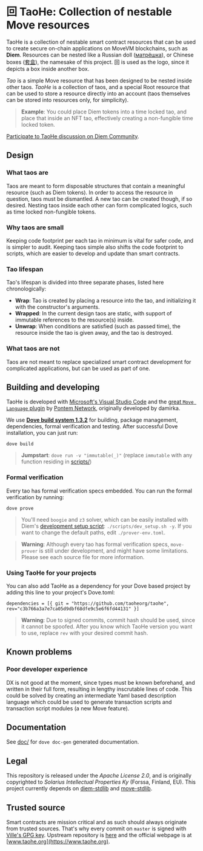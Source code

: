 # 回 TaoHe: Collection of nestable Move resources
TaoHe is a collection of nestable smart contract resources that can be used to create secure on-chain applications on MoveVM blockchains, such as **Diem**. Resources can be nested like a Russian doll ([матрёшка](https://en.wikipedia.org/wiki/Matryoshka_doll)), or Chinese boxes ([套盒](https://en.wikipedia.org/wiki/Chinese_boxes)), the namesake of this project. 回 is used as the logo, since it depicts a box inside another box.

*Tao* is a simple Move resource that has been designed to be nested inside other taos. *TaoHe* is a collection of taos, and a special Root resource that can be used to store a resource directly into an account (taos themselves can be stored into resources only, for simplicity).

> **Example**: You could place Diem tokens into a time locked tao, and place that inside an NFT tao, effectively creating a non-fungible time locked token.

[Participate to TaoHe discussion on Diem Community](https://community.diem.com/t/introducing-taohe-collection-of-nestable-move-resources).

## Design
### What taos are
Taos are meant to form disposable structures that contain a meaningful resource (such as Diem tokens). In order to access the resource in question, taos must be dismantled. A new tao can be created though, if so desired. Nesting taos inside each other can form complicated logics, such as time locked non-fungible tokens.

### Why taos are small
Keeping code footprint per each tao in minimum is vital for safer code, and is simpler to audit. Keeping taos simple also shifts the code footprint to scripts, which are easier to develop and update than smart contracts.

### Tao lifespan
Tao's lifespan is divided into three separate phases, listed here chronologically:
 * **Wrap**: Tao is created by placing a resource into the tao, and initializing it with the constructor's arguments.
 * **Wrapped**: In the current design taos are static, with support of immutable references to the resource(s) inside.
 * **Unwrap**: When conditions are satisfied (such as passed time), the resource inside the tao is given away, and the tao is destroyed.

### What taos are not
Taos are not meant to replace specialized smart contract development for complicated applications, but can be used as part of one.

## Building and developing
TaoHe is developed with [Microsoft's Visual Studio Code](https://code.visualstudio.com/) and the [great `Move Language` plugin](https://marketplace.visualstudio.com/items?itemName=PontemNetwork.move-language) by [Pontem Network](https://pontem.network), originally developed by damirka.

We use **[Dove build system 1.3.2](https://github.com/pontem-network/move-tools/releases/tag/1.3.2)** for building, package management, dependencies, formal verification and testing. After successful Dove installation, you can just run:
```
dove build
```

> **Jumpstart**: `dove run -v "immutable(_)"` (replace `immutable` with any function residing in [scripts/](scripts/))

### Formal verification
Every tao has formal verification specs embedded. You can run the formal verification by running:
```
dove prove
```

> You'll need `boogie` and `z3` solver, which can be easily installed with Diem's [development setup script](https://github.com/diem/diem/blob/diem-core-v1.3.0/scripts/dev_setup.sh): `./scripts/dev_setup.sh -y`. If you want to change the default paths, edit `./prover-env.toml`.

> **Warning**: Although every tao has formal verification specs, `move-prover` is still under development, and might have some limitations. Please see each source file for more information.

### Using TaoHe for your projects
You can also add TaoHe as a dependency for your Dove based project by adding this line to your project's Dove.toml:

```
dependencies = [{ git = "https://github.com/taoheorg/taohe", rev="c3b766a3a7e7ca05d9dbf68dfe9c5e6f6fd44131" }]
```

> **Warning**: Due to signed commits, commit hash should be used, since it cannot be spoofed. After you know which TaoHe version you want to use, replace `rev` with your desired commit hash.

## Known problems
### Poor developer experience
DX is not good at the moment, since types must be known beforehand, and written in their full form, resulting in lengthy inscrutable lines of code. This could be solved by creating an intermediate Yaml based description language which could be used to generate transaction scripts and transaction script modules (a new Move feature).

## Documentation
See [doc/](doc/) for `dove doc-gen` generated documentation.

## Legal
This repository is released under the *Apache License 2.0*, and is originally copyrighted to *Solarius Intellectual Properties Ky* (Forssa, Finland, EU). This project currently depends on [diem-stdlib](https://github.com/taoheorg/diem-stdlib) and [move-stdlib](https://github.com/taoheorg/move-stdlib).

## Trusted source
Smart contracts are mission critical and as such should always originate from trusted sources. That's why every commit on `master` is signed with [Ville's GPG key](http://keys.gnupg.net/pks/lookup?op=vindex&fingerprint=on&search=0x49065E1275E46F96). Upstream repository is [here](https://github.com/taoheorg/taohe/) and the official webpage is at [www.taohe.org](https://www.taohe.org).
